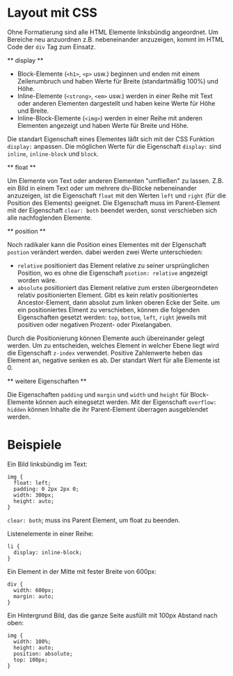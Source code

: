 Layout mit CSS
===

Ohne Formatierung sind alle HTML Elemente linksbündig angeordnet. Um Bereiche neu anzuordnen z.B. nebeneinander anzuzeigen, kommt im HTML Code der `div` Tag zum Einsatz. 

** display **

* Block-Elemente (`<h1>`, `<p>` usw.) beginnen und enden mit einem Zeilenumbruch und haben Werte für Breite (standartmäßig 100%) und Höhe.
* Inline-Elemente (`<strong>`, `<em>` usw.) werden in einer Reihe mit Text oder anderen Elementen dargestellt und haben keine Werte für Höhe und Breite.
* Inline-Block-Elemente (`<img>`) werden in einer Reihe mit anderen Elementen angezeigt und haben Werte für Breite und Höhe.

Die standart Eigenschaft eines Elementes läßt sich mit der CSS Funktion `display:` anpassen. Die möglichen Werte für die Eigenschaft `display:` sind `inline`, `inline-block` und `block`.

** float **

Um Elemente von Text oder anderen Elementen "umfließen" zu lassen. Z.B. ein Bild in einem Text oder um mehrere div-Blöcke nebeneinander anzuzeigen, ist die Eigenschaft `float` mit den Werten `left` und `right` (für die Position des Elements) geeignet. Die EIgenschaft muss im Parent-Element mit der Eigenschaft `clear: both` beendet werden, sonst verschieben sich alle nachfoglenden Elemente.

** position **

Noch radikaler kann die Position eines Elementes mit der EIgenschaft `postion` verändert werden. dabei werden zwei Werte unterschieden:
* `relative` positioniert das Element relative zu seiner ursprünglichen Position, wo es ohne die Eigenschaft `psotion: relative` angezeigt worden wäre.
* `absolute` positioniert das Element relative zum ersten übergeorndeten relativ positionierten Element. Gibt es kein relativ positioniertes Ancestor-Element, dann absolut zum linken oberen Ecke der Seite.
um ein positioniertes Elment zu verschieben, können die folgenden Eigenschaften gesetzt werden: `top`, `bottom`, `left`, `right` jeweils mit positiven oder negativen Prozent- oder Pixelangaben.

Durch die Positionierung können Elemente auch übereinander gelegt werden. Um zu entscheiden, welches Element in welcher Ebene liegt wird die Eigenschaft `z-index` verwendet. Positive Zahlenwerte heben das Element an, negative senken es ab. Der standart Wert für alle Elemente ist 0.

** weitere Eigenschaften **

Die Eigenschaften `padding` und `margin` und `width` und `height` für Block-Elemente können auch einegsetzt werden. Mit der Eigenschaft `overflow: hidden` können Inhalte die ihr Parent-Element überragen ausgeblendet werden.

# Beispiele

Ein Bild linksbündig im Text:
```
img {
  float: left;
  padding: 0 2px 2px 0;
  width: 300px;
  height: auto;
}
```
`clear: both`; muss ins Parent Element, um float zu beenden.

Listenelemente in einer Reihe:
```
li {
  display: inline-block;
}
```

Ein Element in der Mitte mit fester Breite von 600px:
```
div {
  width: 600px;
  margin: auto;
}
```

Ein Hintergrund Bild, das die ganze Seite ausfüllt mit 100px Abstand nach oben:
```
img {
  width: 100%;
  height: auto;
  position: absolute;
  top: 100px;
}
